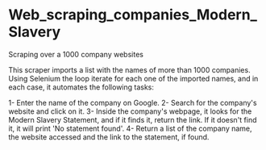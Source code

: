 # Web_scraping_companies_Modern_Slavery
Scraping over a 1000 company websites

This scraper imports a list with the names of more than 1000 companies. Using Selenium the loop iterate for each one of the imported names, and in  each case, it automates the following tasks: 

1- Enter the name of the company on Google.
2- Search for the company's website and click on it. 
3- Inside the company's webpage, it looks for the Modern Slavery Statement, and if it finds it, return the link. If it doesn't find it, it will print 'No statement found'. 
4- Return a list of the company name, the website accessed and the link to the statement, if found. 
